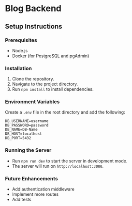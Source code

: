 # Blog Backend

## Setup Instructions

### Prerequisites
- Node.js
- Docker (for PostgreSQL and pgAdmin)

### Installation
1. Clone the repository.
2. Navigate to the project directory.
3. Run `npm install` to install dependencies.

### Environment Variables
Create a `.env` file in the root directory and add the following:
```plaintext
DB_USERNAME=username
DB_PASSWORD=password
DB_NAME=DB-Name
DB_HOST=localhost
DB_PORT=5432
```

### Running the Server
- Run `npm run dev` to start the server in development mode.
- The server will run on `http://localhost:3000`.

### Future Enhancements
- Add authentication middleware
- Implement more routes
- Add tests
